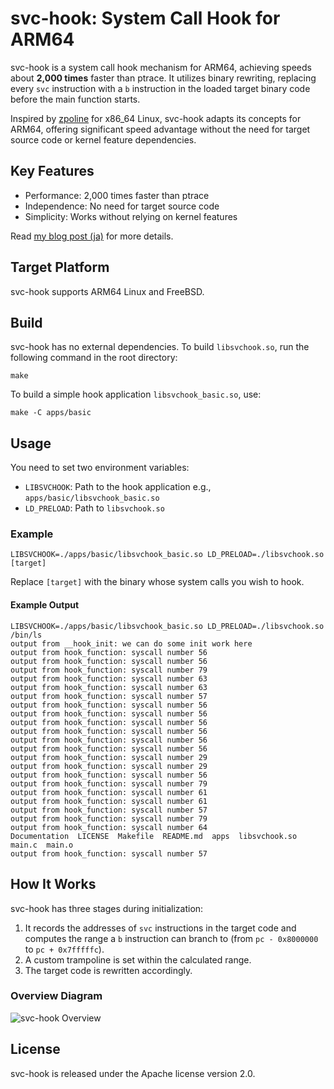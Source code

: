 # svc-hook: System Call Hook for ARM64

svc-hook is a system call hook mechanism for ARM64, achieving speeds about **2,000 times** faster than ptrace. It utilizes binary rewriting, replacing every `svc` instruction with a `b` instruction in the loaded target binary code before the main function starts.

Inspired by [zpoline](https://github.com/yasukata/zpoline) for x86_64 Linux, svc-hook adapts its concepts for ARM64, offering significant speed advantage without the need for target source code or kernel feature dependencies.

## Key Features

- Performance: 2,000 times faster than ptrace
- Independence: No need for target source code
- Simplicity: Works without relying on kernel features

Read [my blog post (ja)](https://retrage.github.io/2024/07/31/svc-hook.html/) for more details.

## Target Platform

svc-hook supports ARM64 Linux and FreeBSD.

## Build

svc-hook has no external dependencies.
To build `libsvchook.so`, run the following command in the root directory:

```shell
make
```

To build a simple hook application `libsvchook_basic.so`, use:

```shell
make -C apps/basic
```

## Usage

You need to set two environment variables:

- `LIBSVCHOOK`: Path to the hook application e.g., `apps/basic/libsvchook_basic.so`
- `LD_PRELOAD`: Path to `libsvchook.so`

### Example

```shell
LIBSVCHOOK=./apps/basic/libsvchook_basic.so LD_PRELOAD=./libsvchook.so [target]
```

Replace `[target]` with the binary whose system calls you wish to hook.

#### Example Output

```shell
LIBSVCHOOK=./apps/basic/libsvchook_basic.so LD_PRELOAD=./libsvchook.so /bin/ls
output from __hook_init: we can do some init work here
output from hook_function: syscall number 56
output from hook_function: syscall number 56
output from hook_function: syscall number 79
output from hook_function: syscall number 63
output from hook_function: syscall number 63
output from hook_function: syscall number 57
output from hook_function: syscall number 56
output from hook_function: syscall number 56
output from hook_function: syscall number 56
output from hook_function: syscall number 56
output from hook_function: syscall number 56
output from hook_function: syscall number 56
output from hook_function: syscall number 29
output from hook_function: syscall number 29
output from hook_function: syscall number 56
output from hook_function: syscall number 79
output from hook_function: syscall number 61
output from hook_function: syscall number 61
output from hook_function: syscall number 57
output from hook_function: syscall number 79
output from hook_function: syscall number 64
Documentation  LICENSE	Makefile  README.md  apps  libsvchook.so  main.c  main.o
output from hook_function: syscall number 57
```

## How It Works

svc-hook has three stages during initialization:

1. It records the addresses of `svc` instructions in the target code and computes the range a `b` instruction can branch to (from `pc - 0x8000000` to `pc + 0x7fffffc`).
2. A custom trampoline is set within the calculated range.
3. The target code is rewritten accordingly.

### Overview Diagram

![svc-hook Overview](Documentation/img/svc-hook.svg)

## License

svc-hook is released under the Apache license version 2.0.
